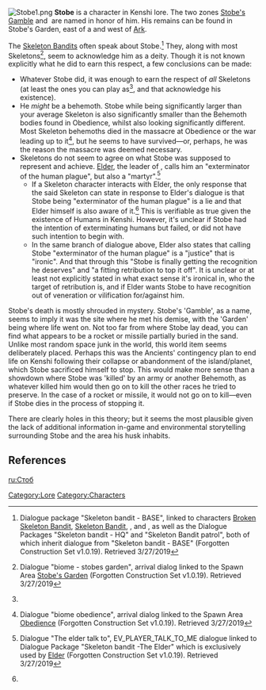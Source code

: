 ![](Stobe1.png "Stobe1.png") **Stobe** is a character in Kenshi lore.
The two zones [Stobe's Gamble](Stobe's_Gamble.md "wikilink") and [](Stobe's_Garden.md) are named in honor of him. His
remains can be found in Stobe's Garden, east of a [](Reaver_Camp.md) and west of [Ark](Ark.md "wikilink"). 

The [Skeleton Bandits](Skeleton_Bandits.md "wikilink") often speak about
Stobe.[^1] They, along with most Skeletons[^2], seem to acknowledge him
as a deity. Though it is not known explicitly what he did to earn this
respect, a few conclusions can be made:

- Whatever Stobe did, it was enough to earn the respect of *all*
  Skeletons (at least the ones you can play as[^3], and that acknowledge
  his existence).
- He *might* be a behemoth. Stobe while being significantly larger than
  your average Skeleton is also significantly smaller than the Behemoth
  bodies found in Obedience, whilst also looking significantly
  different. Most Skeleton behemoths died in the massacre at Obedience
  or the war leading up to it[^4], but he seems to have survived—or,
  perhaps, he was the reason the massacre was deemed necessary.
- Skeletons do not seem to agree on what Stobe was supposed to represent
  and achieve. [Elder](Elder.md "wikilink"), the leader of [](Skeleton_Bandits.md), calls him an "exterminator of
  the human plague", but also a "martyr".[^5]
  - If a Skeleton character interacts with Elder, the only response that
    the said Skeleton can state in response to Elder's dialogue is that
    Stobe being "exterminator of the human plague" is a lie and that
    Elder himself is also aware of it.[^6] This is verifiable as true
    given the existence of Humans in Kenshi. However, it's unclear if
    Stobe had the intention of exterminating humans but failed, or did
    not have such intention to begin with.
  - In the same branch of dialogue above, Elder also states that calling
    Stobe "exterminator of the human plague" is a "justice" that is
    "ironic". And that through this "Stobe is finally getting the
    recognition he deserves" and "a fitting retribution to top it off".
    It is unclear or at least not explicitly stated in what exact sense
    it's ironical in, who the target of retribution is, and if Elder
    wants Stobe to have recognition out of veneration or vilification
    for/against him.

Stobe's death is mostly shrouded in mystery. Stobe's 'Gamble', as a
name, seems to imply it was the site where he met his demise, with the
'Garden' being where life went on. Not too far from where Stobe lay
dead, you can find what appears to be a rocket or missile partially
buried in the sand. Unlike most random space junk in the world, this
world item seems deliberately placed. Perhaps this was the Ancients'
contingency plan to end life on Kenshi following their collapse or
abandonment of the island/planet, which Stobe sacrificed himself to
stop. This would make more sense than a showdown where Stobe was
'killed' by an army or another Behemoth, as whatever killed him would
then go on to kill the other races he tried to preserve. In the case of
a rocket or missile, it would not go on to kill—even if Stobe dies in
the process of stopping it.

There are clearly holes in this theory; but it seems the most plausible
given the lack of additional information in-game and environmental
storytelling surrounding Stobe and the area his husk inhabits.

## References

[ru:Стоб](ru:Стоб "wikilink")

[Category:Lore](Category:Lore "wikilink")
[Category:Characters](Category:Characters "wikilink")

[^1]: Dialogue package "Skeleton bandit - BASE", linked to characters
    [Broken Skeleton Bandit](Broken_Skeleton_Bandit.md "wikilink"),
    [Skeleton Bandit](Skeleton_Bandit.md "wikilink"), [](Upgraded_Skeleton_Bandit.md), and [](Upgraded_Skeleton_Guard.md), as well as the Dialogue
    Packages "Skeleton bandit - HQ" and "Skeleton Bandit patrol", both
    of which inherit dialogue from "Skeleton bandit - BASE" (Forgotten
    Construction Set v1.0.19). Retrieved 3/27/2019

[^2]: Dialogue "biome - stobes garden", arrival dialog linked to the
    Spawn Area [Stobe's Garden](Stobe's_Garden.md "wikilink") (Forgotten
    Construction Set v1.0.19). Retrieved 3/27/2019

[^3]:

[^4]: Dialogue "biome obedience", arrival dialog linked to the Spawn
    Area [Obedience](Obedience.md "wikilink") (Forgotten Construction Set
    v1.0.19). Retrieved 3/27/2019

[^5]: Dialogue "The elder talk to", EV_PLAYER_TALK_TO_ME dialogue linked
    to Dialogue Package "Skeleton bandit -The Elder" which is
    exclusively used by [Elder](Elder.md "wikilink") (Forgotten
    Construction Set v1.0.19). Retrieved 3/27/2019

[^6]: